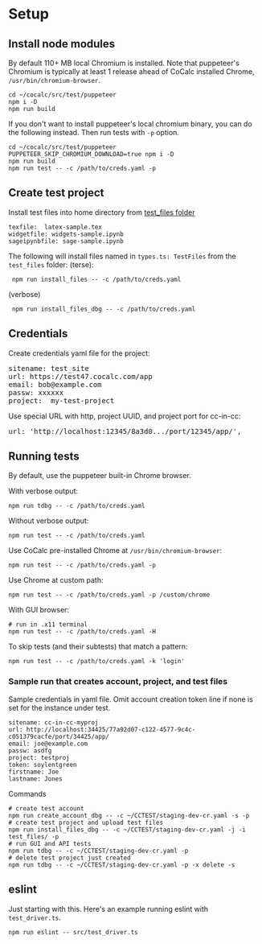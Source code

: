 # Setup

## Install node modules

By default 110+ MB local Chromium is installed. Note that puppeteer's Chromium is typically at least 1 release ahead of CoCalc installed Chrome, `/usr/bin/chromium-browser`.

```
cd ~/cocalc/src/test/puppeteer
npm i -D
npm run build
```

If you don't want to install puppeteer's local chromium binary, you can do the following instead.
Then run tests with `-p` option.

```
cd ~/cocalc/src/test/puppeteer
PUPPETEER_SKIP_CHROMIUM_DOWNLOAD=true npm i -D
npm run build
npm run test -- -c /path/to/creds.yaml -p
```


## Create test project

Install test files into home directory from [test_files folder](https://cocalc.com/projects/77a92d07-c122-4577-9c4c-c051379cacfe/files/CCTEST/TEST_FILES/?session=default)

```
texfile:  latex-sample.tex
widgetfile: widgets-sample.ipynb
sageipynbfile: sage-sample.ipynb
```

The following will install files named in `types.ts: TestFiles` from the `test_files` folder:
(terse):
```
 npm run install_files -- -c /path/to/creds.yaml
```
(verbose)
```
 npm run install_files_dbg -- -c /path/to/creds.yaml
```

## Credentials

Create credentials yaml file for the project:

<pre>
sitename: test_site
url: https://test47.cocalc.com/app
email: bob@example.com
passw: xxxxxx
project:  my-test-project
</pre>

Use special URL with http, project UUID, and project port for cc-in-cc:
<pre>
url: 'http://localhost:12345/8a3d0.../port/12345/app/',
</pre>

## Running tests

By default, use the puppeteer built-in Chrome browser.

With verbose output:
```
npm run tdbg -- -c /path/to/creds.yaml
```

Without verbose output:
```
npm run test -- -c /path/to/creds.yaml
```

Use CoCalc pre-installed Chrome at `/usr/bin/chromium-browser`:
```
npm run test -- -c /path/to/creds.yaml -p
```

Use Chrome at custom path:
```
npm run test -- -c /path/to/creds.yaml -p /custom/chrome
```

With GUI browser:
```
# run in .x11 terminal
npm run test -- -c /path/to/creds.yaml -H
```

To skip tests (and their subtests) that match a pattern:
```
npm run test -- -c /path/to/creds.yaml -k 'login'
```

### Sample run that creates account, project, and test files

Sample credentials in yaml file. Omit account creation token line if none is set for the instance under test.
```
sitename: cc-in-cc-myproj
url: http://localhost:34425/77a92d07-c122-4577-9c4c-c051379cacfe/port/34425/app/
email: joe@example.com
passw: asdfg
project: testproj
token: soylentgreen
firstname: Joe
lastname: Jones
```

Commands
```
# create test account
npm run create_account_dbg -- -c ~/CCTEST/staging-dev-cr.yaml -s -p
# create test project and upload test files
npm run install_files_dbg -- -c ~/CCTEST/staging-dev-cr.yaml -j -i test_files/ -p
# run GUI and API tests
npm run tdbg -- -c ~/CCTEST/staging-dev-cr.yaml -p
# delete test project just created
npm run tdbg -- -c ~/CCTEST/staging-dev-cr.yaml -p -x delete -s
```

## eslint

Just starting with this. Here's an example running eslint with `test_driver.ts`.

```
npm run eslint -- src/test_driver.ts
```

